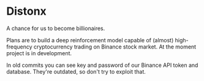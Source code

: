 # Distonx
A chance for us to become billionaires.

Plans are to build a deep reinforcement model capable of (almost) high-frequency cryptocurrency trading on Binance stock market. At the moment project is in development.

In old commits you can see key and password of our Binance API token and database. They're outdated, so don't try to exploit that.
